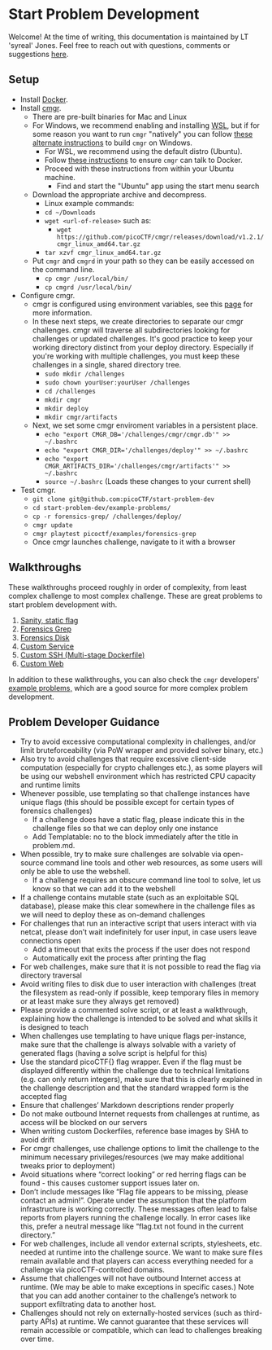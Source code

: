 # Start Problem Development

Welcome! At the time of writing, this documentation is maintained by LT
'syreal' Jones. Feel free to reach out with questions, comments or 
suggestions [here](mailto:other@picoctf.org).



## Setup

- Install [Docker](https://docs.docker.com/engine/install/).
- Install [cmgr](https://github.com/picoCTF/cmgr/releases/latest).
  - There are pre-built binaries for Mac and Linux
  - For Windows, we recommend enabling and installing [WSL](https://learn.microsoft.com/en-us/windows/wsl/setup/environment), but if for some reason you want to run `cmgr` "natively" you can follow [these alternate instructions](/cmgr-native-windows.md) to build `cmgr` on Windows.
    - For WSL, we recommend using the default distro (Ubuntu).
    - Follow [these instructions](https://docs.docker.com/desktop/settings/windows/#wsl-integration) to ensure `cmgr` can talk to Docker.
    - Proceed with these instructions from within your Ubuntu machine.
      - Find and start the "Ubuntu" app using the start menu search
  - Download the appropriate archive and decompress.
    - Linux example commands:
    - `cd ~/Downloads`
    - `wget <url-of-release>` such as:
      - `wget https://github.com/picoCTF/cmgr/releases/download/v1.2.1/cmgr_linux_amd64.tar.gz`
    - `tar xzvf cmgr_linux_amd64.tar.gz`
  - Put `cmgr` and `cmgrd` in your path so they can be easily accessed on the command line.
    - `cp cmgr /usr/local/bin/`
    - `cp cmgrd /usr/local/bin/`
- Configure cmgr.
  - cmgr is configured using environment variables, see this [page](https://github.com/picoCTF/cmgr?tab=readme-ov-file#configuration) for more information.
  - In these next steps, we create directories to separate our cmgr challenges. cmgr will traverse all subdirectories looking for challenges or updated challenges. It's good practice to keep your working directory distinct from your deploy directory. Especially if you're working with multiple challenges, you must keep these challenges in a single, shared directory tree.
    - `sudo mkdir /challenges`
    - `sudo chown yourUser:yourUser /challenges`
    - `cd /challenges`
    - `mkdir cmgr`
    - `mkdir deploy`
    - `mkdir cmgr/artifacts`
  - Next, we set some cmgr enviroment variables in a persistent place.
    - `echo "export CMGR_DB='/challenges/cmgr/cmgr.db'" >> ~/.bashrc`
    - `echo "export CMGR_DIR='/challenges/deploy'" >> ~/.bashrc`
    - `echo "export CMGR_ARTIFACTS_DIR='/challenges/cmgr/artifacts'" >> ~/.bashrc`
    - `source ~/.bashrc` (Loads these changes to your current shell)
- Test cmgr.
  - `git clone git@github.com:picoCTF/start-problem-dev`
  - `cd start-problem-dev/example-problems/`
  - `cp -r forensics-grep/ /challenges/deploy/`
  - `cmgr update`
  - `cmgr playtest picoctf/examples/forensics-grep`
  - Once cmgr launches challenge, navigate to it with a browser



## Walkthroughs

These walkthroughs proceed roughly in order of complexity, from least complex
challenge to most complex challenge. These are great problems to start problem
development with.

1. [Sanity, static flag](/example-problems/sanity-static-flag/)
2. [Forensics Grep](/example-problems/forensics-grep/)
3. [Forensics Disk](/example-problems/forensics-disk/)
1. [Custom Service](/example-problems/custom-service/)
4. [Custom SSH (Multi-stage Dockerfile)](/example-problems/custom-ssh/)
5. [Custom Web](/example-problems/custom-web/)

In addition to these walkthroughs, you can also check the `cmgr` developers'
[example problems,](https://github.com/ArmyCyberInstitute/cmgr/tree/master/examples)
which are a good source for more complex problem development.



## Problem Developer Guidance

- Try to avoid excessive computational complexity in challenges, and/or limit bruteforceability (via PoW wrapper and provided solver binary, etc.)
- Also try to avoid challenges that require excessive client-side computation (especially for crypto challenges etc.), as some players will be using our webshell environment which has restricted CPU capacity and runtime limits
- Whenever possible, use templating so that challenge instances have unique flags (this should be possible except for certain types of forensics challenges)
   - If a challenge does have a static flag, please indicate this in the challenge files so that we can deploy only one instance
   - Add Templatable: no to the block immediately after the title in problem.md.
- When possible, try to make sure challenges are solvable via open-source command line tools and other web resources, as some users will only be able to use the webshell.
   - If a challenge requires an obscure command line tool to solve, let us know so that we can add it to the webshell
- If a challenge contains mutable state (such as an exploitable SQL database), please make this clear somewhere in the challenge files as we will need to deploy these as on-demand challenges
- For challenges that run an interactive script that users interact with via netcat, please don’t wait indefinitely for user input, in case users leave connections open
   - Add a timeout that exits the process if the user does not respond
   - Automatically exit the process after printing the flag
- For web challenges, make sure that it is not possible to read the flag via directory traversal
- Avoid writing files to disk due to user interaction with challenges (treat the filesystem as read-only if possible, keep temporary files in memory or at least make sure they always get removed)
- Please provide a commented solve script, or at least a walkthrough, explaining how the challenge is intended to be solved and what skills it is designed to teach
- When challenges use templating to have unique flags per-instance, make sure that the challenge is always solvable with a variety of generated flags (having a solve script is helpful for this)
- Use the standard picoCTF{} flag wrapper. Even if the flag must be displayed differently within the challenge due to technical limitations (e.g. can only return integers), make sure that this is clearly explained in the challenge description and that the standard wrapped form is the accepted flag
- Ensure that challenges’ Markdown descriptions render properly
- Do not make outbound Internet requests from challenges at runtime, as access will be blocked on our servers
- When writing custom Dockerfiles, reference base images by SHA to avoid drift
- For cmgr challenges, use challenge options to limit the challenge to the minimum necessary privileges/resources (we may make additional tweaks prior to deployment)
- Avoid situations where “correct looking” or red herring flags can be found - this causes customer support issues later on.
- Don’t include messages like “Flag file appears to be missing, please contact an admin!”. Operate under the assumption that the platform infrastructure is working correctly. These messages often lead to false reports from players running the challenge locally. In error cases like this, prefer a neutral message like “flag.txt not found in the current directory.”
- For web challenges, include all vendor external scripts, stylesheets, etc. needed at runtime into the challenge source. We want to make sure files remain available and that players can access everything needed for a challenge via picoCTF-controlled domains.
- Assume that challenges will not have outbound Internet access at runtime. (We may be able to make exceptions in specific cases.) Note that you can add another container to the challenge’s network to support exfiltrating data to another host.
- Challenges should not rely on externally-hosted services (such as third-party APIs) at runtime. We cannot guarantee that these services will remain accessible or compatible, which can lead to challenges breaking over time.

